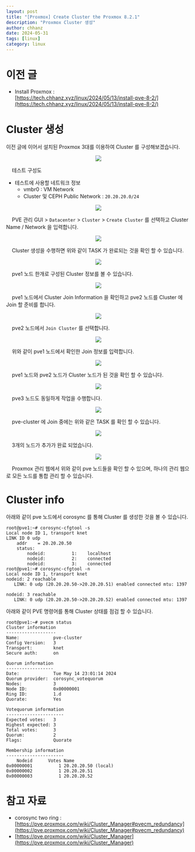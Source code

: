 ```yaml
---
layout: post
title: "[Proxmox] Create Cluster the Proxmox 8.2.1"
description: "Proxmox Cluster 생성"
author: chhanz
date: 2024-05-31
tags: [linux]
category: linux
---
```


# 이전 글
* Install Proxmox :    
[https://tech.chhanz.xyz/linux/2024/05/13/install-pve-8-2/](https://tech.chhanz.xyz/linux/2024/05/13/install-pve-8-2/)   

# Cluster 생성
이전 글에 이어서 설치된 Proxmox 3대를 이용하여 Cluster 를 구성해보겠습니다.   
   
<center><img src="/assets/images/post/2024-05-31-pve-cluster/pve-infra.png" style="max-width: 95%; height: auto;"></center>   
   
&nbsp;&nbsp;&nbsp;&nbsp;테스트 구성도   

* 테스트에 사용할 네트워크 정보   
    * vmbr0 : VM Network   
    * Cluster 및 CEPH Public Network : `20.20.20.0/24`   
   
<center><img src="/assets/images/post/2024-05-31-pve-cluster/cl1.jpg" style="max-width: 95%; height: auto;"></center>   
   
&nbsp;&nbsp;&nbsp;&nbsp;PVE 관리 GUI > `Datacenter` > `Cluster` > `Create Cluster` 를 선택하고 Cluster Name / Network 을 입력합니다.   

<center><img src="/assets/images/post/2024-05-31-pve-cluster/cl2.jpg" style="max-width: 95%; height: auto;"></center>   
   
&nbsp;&nbsp;&nbsp;&nbsp;Cluster 생성을 수행하면 위와 같이 TASK 가 완료되는 것을 확인 할 수 있습니다.   
   
<center><img src="/assets/images/post/2024-05-31-pve-cluster/cl3.jpg" style="max-width: 95%; height: auto;"></center>   
   
&nbsp;&nbsp;&nbsp;&nbsp;pve1 노드 한개로 구성된 Cluster 정보를 볼 수 있습니다.   
<center><img src="/assets/images/post/2024-05-31-pve-cluster/cl4.jpg" style="max-width: 95%; height: auto;"></center>
   
&nbsp;&nbsp;&nbsp;&nbsp;pve1 노드에서 Cluster Join Information 을 확인하고 pve2 노드를 Cluster 에 Join 할 준비를 합니다.   
   
<center><img src="/assets/images/post/2024-05-31-pve-cluster/cl5.png" style="max-width: 95%; height: auto;"></center>   
   
&nbsp;&nbsp;&nbsp;&nbsp;pve2 노드에서 `Join Cluster` 를 선택합니다.   
   
<center><img src="/assets/images/post/2024-05-31-pve-cluster/cl6.jpg" style="max-width: 95%; height: auto;"></center>   
   
&nbsp;&nbsp;&nbsp;&nbsp;위와 같이 pve1 노드에서 확인한 Join 정보를 입력합니다.   
   
<center><img src="/assets/images/post/2024-05-31-pve-cluster/cl7.jpg" style="max-width: 95%; height: auto;"></center>   
   
&nbsp;&nbsp;&nbsp;&nbsp;pve1 노드와 pve2 노드가 Cluster 노드가 된 것을 확인 할 수 있습니다.   
   
<center><img src="/assets/images/post/2024-05-31-pve-cluster/cl8.jpg" style="max-width: 95%; height: auto;"></center>   
   
&nbsp;&nbsp;&nbsp;&nbsp;pve3 노드도 동일하게 작업을 수행합니다.   
   
<center><img src="/assets/images/post/2024-05-31-pve-cluster/cl9.jpg" style="max-width: 95%; height: auto;"></center>   
   
&nbsp;&nbsp;&nbsp;&nbsp;pve-cluster 에 Join 중에는 위와 같은 TASK 를 확인 할 수 있습니다.   
   
<center><img src="/assets/images/post/2024-05-31-pve-cluster/cl10.jpg" style="max-width: 95%; height: auto;"></center>   
   
&nbsp;&nbsp;&nbsp;&nbsp;3개의 노드가 추가가 완료 되었습니다.   
   
<center><img src="/assets/images/post/2024-05-31-pve-cluster/cl11.jpg" style="max-width: 95%; height: auto;"></center>   
   
&nbsp;&nbsp;&nbsp;&nbsp;Proxmox 관리 웹에서 위와 같이 pve 노드들을 확인 할 수 있으며, 하나의 관리 웹으로 모든 노드를 통합 관리 할 수 있습니다.   
   
# Cluster info
아래와 같이 pve 노드에서 corosync 를 통해 Cluster 를 생성한 것을 볼 수 있습니다.   
```console
root@pve1:~# corosync-cfgtool -s
Local node ID 1, transport knet
LINK ID 0 udp
    addr    = 20.20.20.50
    status:
        nodeid:          1:    localhost
        nodeid:          2:    connected
        nodeid:          3:    connected
root@pve1:~# corosync-cfgtool -n
Local node ID 1, transport knet
nodeid: 2 reachable
   LINK: 0 udp (20.20.20.50->20.20.20.51) enabled connected mtu: 1397

nodeid: 3 reachable
   LINK: 0 udp (20.20.20.50->20.20.20.52) enabled connected mtu: 1397
```
   
아래와 같이 PVE 명령어를 통해 Cluster 상태를 점검 할 수 있습니다.   
   
```console
root@pve1:~# pvecm status
Cluster information
-------------------
Name:             pve-cluster
Config Version:   3
Transport:        knet
Secure auth:      on

Quorum information
------------------
Date:             Tue May 14 23:01:14 2024
Quorum provider:  corosync_votequorum
Nodes:            3
Node ID:          0x00000001
Ring ID:          1.d
Quorate:          Yes

Votequorum information
----------------------
Expected votes:   3
Highest expected: 3
Total votes:      3
Quorum:           2
Flags:            Quorate

Membership information
----------------------
    Nodeid      Votes Name
0x00000001          1 20.20.20.50 (local)
0x00000002          1 20.20.20.51
0x00000003          1 20.20.20.52
```
   
# 참고 자료
* corosync two ring : [https://pve.proxmox.com/wiki/Cluster_Manager#pvecm_redundancy](https://pve.proxmox.com/wiki/Cluster_Manager#pvecm_redundancy)   
* [https://pve.proxmox.com/wiki/Cluster_Manager](https://pve.proxmox.com/wiki/Cluster_Manager)   